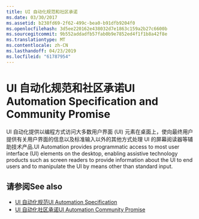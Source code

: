 ```yaml
---
title: UI 自动化规范和社区承诺
ms.date: 03/30/2017
ms.assetid: b238fd69-2f62-499c-bea0-b91dfb9204f0
ms.openlocfilehash: 3d5ee220162e438032d7e1863c159a2b27c6600b
ms.sourcegitcommit: 9b552addadfb57fab0b9e7852ed4f1f1b8a42f8e
ms.translationtype: MT
ms.contentlocale: zh-CN
ms.lasthandoff: 04/23/2019
ms.locfileid: "61787954"
---
```

# <a name="ui-automation-specification-and-community-promise"></a><span data-ttu-id="392ed-102">UI 自动化规范和社区承诺</span><span class="sxs-lookup"><span data-stu-id="392ed-102">UI Automation Specification and Community Promise</span></span>
<span data-ttu-id="392ed-103">UI 自动化提供以编程方式访问大多数用户界面 (UI) 元素在桌面上，使向最终用户提供有关用户界面的信息以及标准输入以外的其他方式处理 UI 的屏幕阅读器等辅助技术产品.</span><span class="sxs-lookup"><span data-stu-id="392ed-103">UI Automation provides programmatic access to most user interface (UI) elements on the desktop, enabling assistive technology products such as screen readers to provide information about the UI to end users and to manipulate the UI by means other than standard input.</span></span>  
  
## <a name="see-also"></a><span data-ttu-id="392ed-104">请参阅</span><span class="sxs-lookup"><span data-stu-id="392ed-104">See also</span></span>

- [<span data-ttu-id="392ed-105">UI 自动化规范</span><span class="sxs-lookup"><span data-stu-id="392ed-105">UI Automation Specification</span></span>](https://go.microsoft.com/fwlink/?LinkId=108541)
- [<span data-ttu-id="392ed-106">UI 自动化社区承诺</span><span class="sxs-lookup"><span data-stu-id="392ed-106">UI Automation Community Promise</span></span>](https://go.microsoft.com/fwlink/?LinkId=108542)
